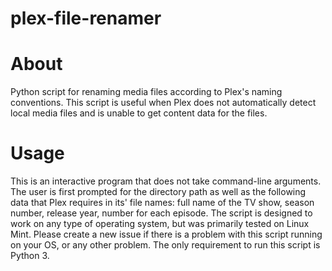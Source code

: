 # plex-file-renamer
# About
Python script for renaming media files according to Plex's naming conventions.
This script is useful when Plex does not automatically detect local media files and is unable to get content data for the files.

# Usage
This is an interactive program that does not take command-line arguments.
The user is first prompted for the directory path as well as the following data that Plex requires in its' file names: full name of the TV show, season number, release year, number for each episode.
The script is designed to work on any type of operating system, but was primarily tested on Linux Mint. Please create a new issue if there is a problem with this script running on your OS, or any other problem.
The only requirement to run this script is Python 3.


